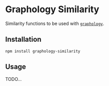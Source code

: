 # Graphology Similarity

Similarity functions to be used with [`graphology`](https://graphology.github.io).

## Installation

```
npm install graphology-similarity
```

## Usage

TODO...
